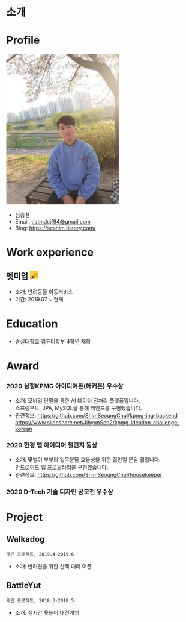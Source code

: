 # 소개

# Profile
<img alt="프로필이미지" src="https://github.com/ShimSeoungChul/RESUME/raw/master/images/profile.jpg" width="300">


- 심승철
- Email: tlatmdcjf94@gmail.com
- Blog: https://scshim.tistory.com/


# Work experience
## 펫미업 <img src="https://github.com/ShimSeoungChul/RESUME/raw/master/images/petmeup.png" alt="펫미업 로고" width="22" height="22"/>
- 소개: 반려동물 이동서비스
- 기간: 2019.07 ~ 현재

# Education
- 숭실대학교 컴퓨터학부 4학년 재학

# Award

### 2020 삼정KPMG 아이디어톤(해커톤) 우수상
- 소개: 모바일 단말을 통한 AI 데이터 전처리 플랫폼입니다.<br/>
스프링부트, JPA, MySQL을 통해 백엔드를 구현했습니다.   
- 관련정보: https://github.com/ShimSeoungChul/kpmg-ing-backend <br/>
https://www.slideshare.net/JihyunSon2/kpmg-ideation-challenge-korean
### 2020 한경 앱 아이디어 챌린지 동상
- 소개: 맞벌이 부부의 업무분담 효율성을 위한 집안일 분담 앱입니다.<br/>
안드로이드 앱 프로토타입을 구현했습니다.
- 관련정보: https://github.com/ShimSeoungChul/housekeeper
### 2020 D-Tech 기술 디자인 공모전 우수상

# Project
## Walkadog
`개인 프로젝트, 2019.4-2019.6`
- 소개: 반려견을 위한 산책 대리 어플
## BattleYut
`개인 프로젝트, 2018.3-2018.5`
- 소개: 실시간 윷놀이 대전게임
